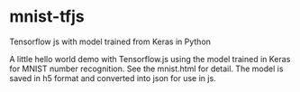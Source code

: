 # mnist-tfjs
Tensorflow js with model trained from Keras in Python

A little hello world demo with Tensorflow.js using the model trained in Keras for MNIST number recognition. See the mnist.html for detail. The model is saved in h5 format and converted into json for use in js.
